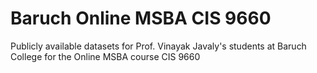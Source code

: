 # Baruch Online MSBA CIS 9660
Publicly available datasets for Prof. Vinayak Javaly's students at Baruch College for the Online MSBA course CIS 9660
